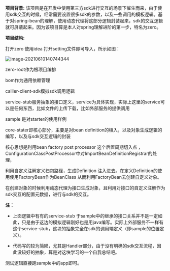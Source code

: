 **项目背景:** 该项目是在开发中使用第三方sdk进行交互的场景下催生而来，由于使用sdk交互的时候，经常需要设置很多sdk的参数，以及一些调用的模板逻辑。基于对spring-bean的理解，使用动态代理将这部分逻辑封装起来，sdk的交互逻辑就可屏蔽起来。因为该项目算是本人对spring理解进阶的第一步，特名为zero。

**项目结构:**

打开zero 使用idea 打开setting文件即可导入，所示如图：

![image-20210610140744344](https://raw.githubusercontent.com/arano9/pic-host/main/img/image-20210610140744344.png)



 zero-root作为根项目编排

 bom作为通用依赖管理

calller-client-sdk模拟sdk调用逻辑

service-stub服务抽象的接口定义，service为具体实现，实际上这里的service可以是任何东西，比如文件的上传下载，比如外部服务的提供调用

sample 是对starter的使用样例

core-stater即核心部分，主要是对bean definition的植入，以及对象生成逻辑的编写，以及与sdk交互逻辑的封装



核心思想是利用bean factory post processor 这个后置周期切入点 ，ConfigurationClassPostProcessor中对ImportBeanDefinitionRegistrar的处理，

利用自定义注解定义扫包路径，生成Definition 注入进去。在定义Definition的使用使用FactoryBean作为BeanClass 从而利用FactoryBean去创建自定义对象。

在创建对象的时候利用动态代理为接口生成对象，且利用对接口的自定义注解作为sdk交互的配置元数据，进行与sdk的交互。



**注：**

- 上面逻辑中有有的service-stub 于sample中的继承的接口关系并不是一定如此，只是由于这边的模拟逻辑刚好也是用java编写。实际上外部服务不一样有这个service-stub，这块的抽象完全在sdk的调用端定义（即sample的位置定义）。

- 代码写的较为简陋，尤其是Handler部分，由于没有明确的sdk交互流程，因此没较好的抽象，算是对这块学习的一个自我总结吧。

  

测试逻辑直接跑sample中的app即可。